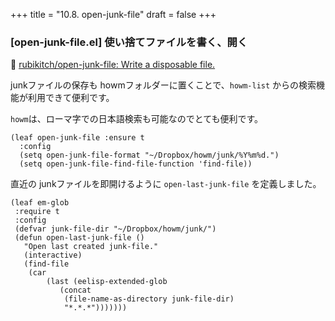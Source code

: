 +++
title = "10.8. open-junk-file"
draft = false
+++
### [open-junk-file.el] 使い捨てファイルを書く、開く
🔗 [rubikitch/open-junk-file: Write a disposable file.](https://github.com/rubikitch/open-junk-file) 

junkファイルの保存も howmフォルダーに置くことで、`howm-list` からの検索機能が利用できて便利です。

`howm`は、ローマ字での日本語検索も可能なのでとても便利です。

```elisp
(leaf open-junk-file :ensure t
  :config
  (setq open-junk-file-format "~/Dropbox/howm/junk/%Y%m%d.")
  (setq open-junk-file-find-file-function 'find-file))
```

直近の junkファイルを即開けるように `open-last-junk-file` を定義しました。

```elisp
(leaf em-glob
 :require t
 :config
 (defvar junk-file-dir "~/Dropbox/howm/junk/")
 (defun open-last-junk-file ()
   "Open last created junk-file."
   (interactive)
   (find-file
    (car
	    (last (eelisp-extended-glob
	   	   (concat
   			(file-name-as-directory junk-file-dir)
			"*.*.*")))))))
```

